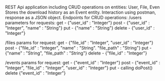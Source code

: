 REST Api application including CRUD operations on entities: User, File, Even
Stores the download history as an Event entity.
Interaction using postman, response as a JSON object.
Endpoints for CRUD operations:
/users
parameters for requests:
get - {"user_id" : "Integer"}
post - {"user_id" : "Integer", "name" : "String"}
put - {"name" : "String"}
delete - {"user_id" : "Integer"}

/files
params for request:
get - {"file_id" : "Integer", "user_id" : "Integer"}
post - {"file_id" : "Integer", "name" : "String". "file_path" : "String"}
put - {"name" : "String", "file_path" : "String"}
delete - {"file_id" : "Integer"}

/events
params for request:
get - {"event_id" : "Integer"}
post - {"event_id" : "Integer", "file_id" : "Integer", "user_id" : "Integer"}
put - calling doPost()
delete {"event_id" : "Integer"}
